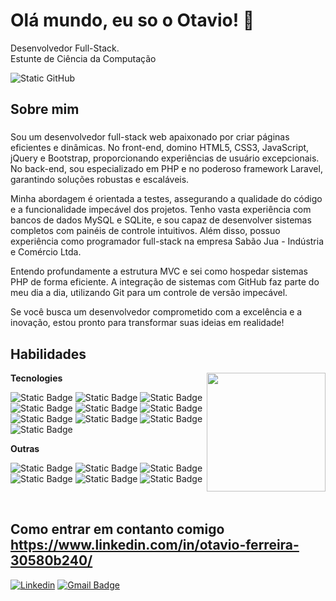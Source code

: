 <div align="left">
  <h1>Olá mundo, eu so o Otavio! 👋</h1>
  <p>Desenvolvedor Full-Stack. <br/>Estunte de Ciência da Computação</p>
  <img src="[https://img.shields.io/static/v1?label=Overview&message=Otavio&color=f8efd4&style=for-the-badge&logo=GitHub](https://github.com/Otavio-Ferreira/Otavio-Ferreira)" alt="Static GitHub">
</div>

## Sobre mim

###
Sou um desenvolvedor full-stack web apaixonado por criar páginas eficientes e dinâmicas. No front-end, domino HTML5, CSS3, JavaScript, jQuery e Bootstrap, proporcionando experiências de usuário excepcionais. No back-end, sou especializado em PHP e no poderoso framework Laravel, garantindo soluções robustas e escaláveis.

Minha abordagem é orientada a testes, assegurando a qualidade do código e a funcionalidade impecável dos projetos. Tenho vasta experiência com bancos de dados MySQL e SQLite, e sou capaz de desenvolver sistemas completos com painéis de controle intuitivos. Além disso, possuo experiência como programador full-stack na empresa Sabão Jua - Indústria e Comércio Ltda.

Entendo profundamente a estrutura MVC e sei como hospedar sistemas PHP de forma eficiente. A integração de sistemas com GitHub faz parte do meu dia a dia, utilizando Git para um controle de versão impecável.

Se você busca um desenvolvedor comprometido com a excelência e a inovação, estou pronto para transformar suas ideias em realidade!
  
## Habilidades

<img align="right" margin-top="50em" height="190em" src="https://github-readme-stats.vercel.app/api/top-langs/?username=Otavio-Ferreira&layout=compact&langs_count=16&theme=great-gatsby"/>

**Tecnologies**

![Static Badge](https://img.shields.io/badge/-HTML5-100000?style=flat&logo=html5&color=%000)
![Static Badge](https://img.shields.io/badge/-CSS3-100000?style=flat&logo=css3&color=%000)
![Static Badge](https://img.shields.io/badge/-JavaScript-100000?style=flat&logo=javascript&color=%000)
![Static Badge](https://img.shields.io/badge/-JQuery-100000?style=flat&logo=jquery&color=%000)
![Static Badge](https://img.shields.io/badge/-Bootstrap-100000?style=flat&logo=bootstrap&color=%000)
![Static Badge](https://img.shields.io/badge/-PHP-100000?style=flat&logo=php&color=%000)
![Static Badge](https://img.shields.io/badge/-Laravel-100000?style=flat&logo=laravel&color=%000)
![Static Badge](https://img.shields.io/badge/-MySql-100000?style=flat&logo=mysql&color=%000)
![Static Badge](https://img.shields.io/badge/-Sqlite-100000?style=flat&logo=sqlite&color=%000)
![Static Badge](https://img.shields.io/badge/-Micropython-100000?style=flat&logo=micropython&color=%000)

**Outras**

![Static Badge](https://img.shields.io/badge/-Git-100000?style=flat&logo=gitl&color=%000)
![Static Badge](https://img.shields.io/badge/-Github-100000?style=flat&logo=github&color=%000)
![Static Badge](https://img.shields.io/badge/-Figma-100000?style=flat&logo=figma&color=%000)
![Static Badge](https://img.shields.io/badge/-Insomnia-100000?style=flat&logo=Insomnia&color=%000)
![Static Badge](https://img.shields.io/badge/-Postman-100000?style=flat&logo=Postman&color=%000)
![Static Badge](https://img.shields.io/badge/-PhpMyAdmin-100000?style=flat&logo=phpmyadmin&color=%000)
  
<br/>

## Como entrar em contanto comigo https://www.linkedin.com/in/otavio-ferreira-30580b240/
[![Linkedin](https://img.shields.io/badge/-Otavio%20Ferreira-blue?style=flat-square&logo=Linkedin&color=%000&link=https://www.linkedin.com/in/otavio-ferreira-30580b240)](https://www.linkedin.com/in/otavio-ferreira-30580b240)
[![Gmail Badge](https://img.shields.io/badge/-otavioferreira4343@email.com-006bed?style=flat-square&logo=Gmail&color=%000&link=mailto:otavioferreira4343@gmail.com)](mailto:otavioferreira4343@gmail.com)
